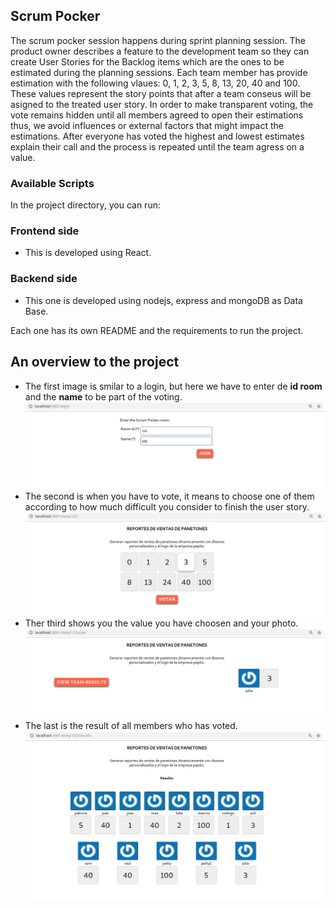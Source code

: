 ## Scrum Pocker

The scrum pocker session happens during sprint planning session. The product owner describes a feature to the
development team so they can create User Stories for the Backlog items which are the ones to be estimated
during the planning sessions. Each team member has provide estimation with the following vlaues: 0, 1, 2,
3, 5, 8, 13, 20, 40 and 100. These values  represent the story points that after a team conseus will be
asigned to the treated user story. In order to make transparent voting, the vote remains hidden until all
members agreed to open their estimations thus, we avoid influences or external factors that might impact
the estimations.
After everyone has voted the highest and lowest estimates explain their call and the process is repeated
until the team agress on a value.

### Available Scripts

In the project directory, you can run:

### Frontend side
- This is developed using React.

### Backend side
- This one is developed using nodejs, express and mongoDB as Data Base.

Each one has its own README and the requirements to run the project.


## An overview to the project

- The first image is smilar to a login, but here we have to enter de **id room** and the **name** to be part of the voting.
![first view](./images/1SP.png)
- The second is when you have to vote, it means to choose one of them according to how much difficult you consider to finish the
 user story.
![second view](./images/2SP.png)
- Ther third shows you the value you have choosen and your photo.
![third view](./images/3SP.png)
- The last is the result of all members who has voted.
![fourth view](./images/4SP.png)







